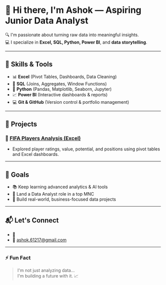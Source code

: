 # 👋 Hi there, I'm Ashok — Aspiring Junior Data Analyst

🔍 I'm passionate about turning raw data into meaningful insights.  
💻 I specialize in **Excel, SQL, Python, Power BI**, and **data storytelling**.

---

## 🧠 Skills & Tools
- 📊 **Excel** (Pivot Tables, Dashboards, Data Cleaning)
- 🧪 **SQL** (Joins, Aggregates, Window Functions)
- 🐍 **Python** (Pandas, Matplotlib, Seaborn, Jupyter)
- 📈 **Power BI** (Interactive dashboards & reports)
- 💻 **Git & GitHub** (Version control & portfolio management)

---

## 🚀 Projects

### 📌 [FIFA Players Analysis (Excel)](https://github.com/YOUR-USERNAME/FIFA-Players-Analysis)
- Explored player ratings, value, potential, and positions using pivot tables and Excel dashboards.

---

## 🎯 Goals
- 📚 Keep learning advanced analytics & AI tools
- 💼 Land a Data Analyst role in a top MNC
- 🧠 Build real-world, business-focused data projects

---

## 📬 Let's Connect
- 🔗 
- 📧 ashok.61217@gmail.com

---

### ⚡ Fun Fact
> I'm not just analyzing data...  
> I'm building a future with it. 📈
